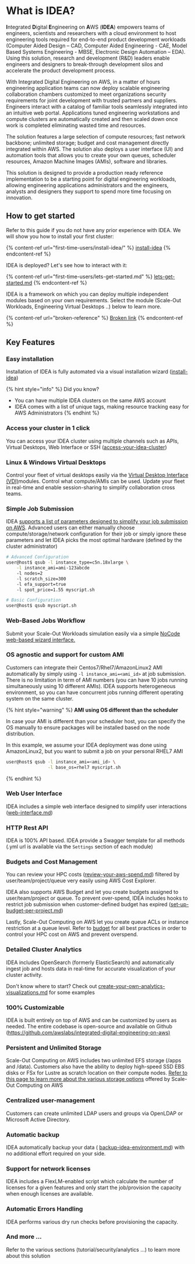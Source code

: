 # What is IDEA?

**I**ntegrated **D**igital **E**ngineering on **A**WS (**IDEA**) empowers teams of engineers, scientists and researchers with a cloud environment to host engineering tools required for end-to-end product development workloads (Computer Aided Design – CAD, Computer Aided Engineering - CAE, Model Based Systems Engineering - MBSE, Electronic Design Automation – EDA). Using this solution, research and development (R\&D) leaders enable engineers and designers to break-through development silos and accelerate the product development process.

With Integrated Digital Engineering on AWS, in a matter of hours engineering application teams can now deploy scalable engineering collaboration chambers customized to meet organizations security requirements for joint development with trusted partners and suppliers. Engineers interact with a catalog of familiar tools seamlessly integrated into an intuitive web portal. Applications tuned engineering workstations and compute clusters are automatically created and then scaled down once work is completed eliminating wasted time and resources.&#x20;

The solution features a large selection of compute resources; fast network backbone; unlimited storage;  budget and cost management directly integrated within AWS. The solution also deploys a user interface (UI) and automation tools that allows you to create your own queues, scheduler resources, Amazon Machine Images (AMIs), software and libraries.&#x20;

This solution is designed to provide a production ready reference implementation to be a starting point for digital engineering workloads, allowing engineering applications administrators and the engineers, analysts and designers they support to spend more time focusing on innovation.

## How to get started

Refer to this guide if you do not have any prior experience with IDEA. We will show you how to install your first cluster:

{% content-ref url="first-time-users/install-idea/" %}
[install-idea](first-time-users/install-idea/)
{% endcontent-ref %}

IDEA is deployed? Let's see how to interact with it:

{% content-ref url="first-time-users/lets-get-started.md" %}
[lets-get-started.md](first-time-users/lets-get-started.md)
{% endcontent-ref %}

IDEA is a framework on which you can deploy multiple independent modules based on your own requirements. Select the module (Scale-Out Workloads, Engineering Virtual Desktops ..) below to learn more.

{% content-ref url="broken-reference" %}
[Broken link](broken-reference)
{% endcontent-ref %}

## Key Features <a href="#easy-installation" id="easy-installation"></a>

### Easy installation <a href="#easy-installation" id="easy-installation"></a>

Installation of IDEA is fully automated via a visual installation wizard ([install-idea](first-time-users/install-idea/ "mention"))

{% hint style="info" %}
Did you know?

* You can have multiple IDEA clusters on the same AWS account
* IDEA comes with a list of unique tags, making resource tracking easy for AWS Administrators
{% endhint %}

### Access your cluster in 1 click <a href="#access-your-cluster-in-1-click" id="access-your-cluster-in-1-click"></a>

You can access your IDEA cluster using multiple channels such as APIs, Virtual Desktops, Web Interface or SSH ([access-your-idea-cluster](first-time-users/access-your-idea-cluster/ "mention"))

### Linux & Windows Virtual Desktops <a href="#simple-job-submission" id="simple-job-submission"></a>

Control your fleet of virtual desktops easily via the [Virtual Desktop Interface (VDI)](https://app.gitbook.com/o/ewXgnQpSEObr0Vh0WSOj/s/QthiamUzKn8KJLl0hYBf/ "mention")modules. Control what compute/AMIs can be used. Update your fleet in real-time and enable session-sharing to simplify collaboration cross teams.

### Simple Job Submission <a href="#simple-job-submission" id="simple-job-submission"></a>

IDEA [supports a list of parameters designed to simplify your job submission on AWS](https://docs.ide-on-aws.com/hpc-simulations/user-documentation/supported-ec2-parameters). Advanced users can either manually choose compute/storage/network configuration for their job or simply ignore these parameters and let IDEA picks the most optimal hardware (defined by the cluster administrator)

```bash
# Advanced Configuration
user@host$ qsub -l instance_type=c5n.18xlarge \
    -l instance_ami=ami-123abcde
    -l nodes=2 
    -l scratch_size=300 
    -l efa_support=true
    -l spot_price=1.55 myscript.sh

# Basic Configuration
user@host$ qsub myscript.sh
```

### Web-Based Jobs Workflow <a href="#os-agnostic-and-support-for-custom-ami" id="os-agnostic-and-support-for-custom-ami"></a>

Submit your Scale-Out Workloads simulation easily via a simple [NoCode web-based wizard interface.](https://docs.ide-on-aws.com/hpc-simulations/admin-documentation/create-web-based-job-submission-worfklows)

### OS agnostic and support for custom AMI <a href="#os-agnostic-and-support-for-custom-ami" id="os-agnostic-and-support-for-custom-ami"></a>

Customers can integrate their Centos7/Rhel7/AmazonLinux2 AMI automatically by simply using `-l instance_ami=<ami_id>` at job submission. There is no limitation in term of AMI numbers (you can have 10 jobs running simultaneously using 10 different AMIs). IDEA supports heterogeneous environment, so you can have concurrent jobs running different operating system on the same cluster.

{% hint style="warning" %}
**AMI using OS different than the scheduler**

In case your AMI is different than your scheduler host, you can specify the OS manually to ensure packages will be installed based on the node distribution.

In this example, we assume your IDEA deployment was done using AmazonLinux2, but you want to submit a job on your personal RHEL7 AMI

```bash
user@host$ qsub -l instance_ami=<ami_id> \
                -l base_os=rhel7 myscript.sh
```
{% endhint %}

### Web User Interface <a href="#web-user-interface" id="web-user-interface"></a>

IDEA includes a simple web interface designed to simplify user interactions ([web-interface.md](first-time-users/access-your-idea-cluster/web-interface.md "mention"))

### HTTP Rest API <a href="#http-rest-api" id="http-rest-api"></a>

IDEA is 100% API based. IDEA provide a Swagger template for all methods (.yml url is available via the `Settings` section of each module)

### Budgets and Cost Management <a href="#budgets-and-cost-management" id="budgets-and-cost-management"></a>

You can review your HPC costs ([review-your-aws-spend.md](best-practices/budget/review-your-aws-spend.md "mention"))  filtered by user/team/project/queue very easily using AWS Cost Explorer.

IDEA also supports AWS Budget and let you create budgets assigned to user/team/project or queue. To prevent over-spend, IDEA includes hooks to restrict job submission when customer-defined budget has expired ([set-up-budget-per-project.md](best-practices/budget/set-up-budget-per-project.md "mention"))

Lastly, Scale-Out Computing on AWS let you create queue ACLs or instance restriction at a queue level. Refer to  [budget](best-practices/budget/ "mention") for all best practices in order to control your HPC cost on AWS and prevent overspend.

### Detailed Cluster Analytics <a href="#detailed-cluster-analytics" id="detailed-cluster-analytics"></a>

IDEA includes OpenSearch (formerly ElasticSearch) and automatically ingest job and hosts data in real-time for accurate visualization of your cluster activity.

Don't know where to start? Check out [create-your-own-analytics-visualizations.md](best-practices/analytics/opensearch/create-your-own-analytics-visualizations.md "mention") for some examples

### 100% Customizable <a href="#100-customizable" id="100-customizable"></a>

IDEA is built entirely on top of AWS and can be customized by users as needed. The entire  codebase is open-source and available on Github ([https://github.com/awslabs/integrated-digital-engineering-on-aws)](https://github.com/awslabs/integrated-digital-engineering-on-aws)

### Persistent and Unlimited Storage <a href="#persistent-and-unlimited-storage" id="persistent-and-unlimited-storage"></a>

Scale-Out Computing on AWS includes two unlimited EFS storage (/apps and /data). Customers also have the ability to deploy high-speed SSD EBS disks or FSx for Lustre as scratch location on their compute nodes. [Refer to this page to learn more about the various storage options](https://awslabs.github.io/scale-out-computing-on-aws/storage/backend-storage-options/) offered by Scale-Out Computing on AWS

### Centralized user-management <a href="#centralized-user-management" id="centralized-user-management"></a>

Customers can create unlimited LDAP users and groups via OpenLDAP or Microsoft Active Directory.

### Automatic backup <a href="#automatic-backup" id="automatic-backup"></a>

IDEA  automatically backup your data ( [backup-idea-environment.md](best-practices/security/backup-idea-environment.md "mention")) with no additional effort required on your side.

### Support for network licenses <a href="#support-for-network-licenses" id="support-for-network-licenses"></a>

IDEA includes a FlexLM-enabled script which calculate the number of licenses for a given features and only start the job/provision the capacity when enough licenses are available.

### Automatic Errors Handling <a href="#automatic-errors-handling" id="automatic-errors-handling"></a>

IDEA performs various dry run checks before provisioning the capacity.&#x20;

### And more ... <a href="#and-more" id="and-more"></a>

Refer to the various sections (tutorial/security/analytics ...) to learn more about this solution
